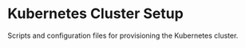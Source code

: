 # Kubernetes Cluster Setup
Scripts and configuration files for provisioning the Kubernetes cluster.
